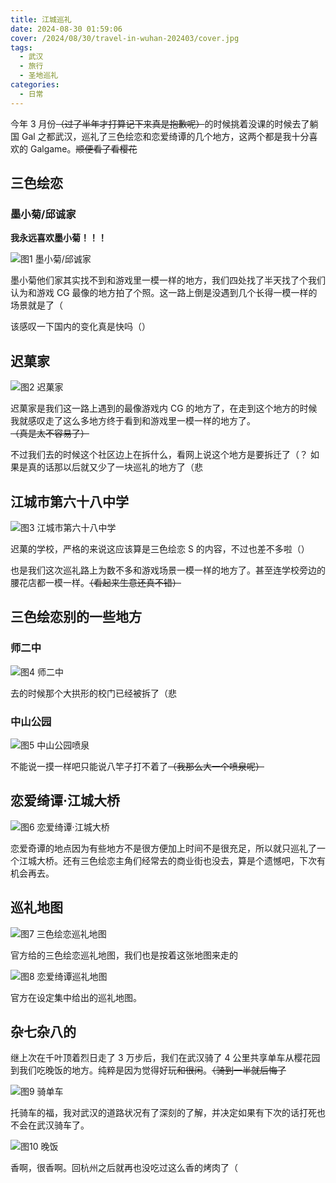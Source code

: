 ```yaml
---
title: 江城巡礼
date: 2024-08-30 01:59:06
cover: /2024/08/30/travel-in-wuhan-202403/cover.jpg
tags:
  - 武汉
  - 旅行
  - 圣地巡礼
categories:
  - 日常
---
```


今年 3 月份~~（过了半年才打算记下来真是抱歉呢）~~的时候挑着没课的时候去了躺国 Gal 之都武汉，巡礼了三色绘恋和恋爱绮谭的几个地方，这两个都是我十分喜欢的 Galgame。~~顺便看了看樱花~~

## 三色绘恋

### 墨小菊/邱诚家

**我永远喜欢墨小菊！！！**

![图1 墨小菊/邱诚家](/2024/08/30/travel-in-wuhan-202403/moxiaoju.jpg "图1 墨小菊/邱诚家")

墨小菊他们家其实找不到和游戏里一模一样的地方，我们四处找了半天找了个我们认为和游戏 CG 最像的地方拍了个照。这一路上倒是没遇到几个长得一模一样的场景就是了（

该感叹一下国内的变化真是快吗（）

## 迟菓家

![图2 迟菓家](/2024/08/30/travel-in-wuhan-202403/libeishequ.jpg "图2 迟菓家")

迟菓家是我们这一路上遇到的最像游戏内 CG 的地方了，在走到这个地方的时候我就感叹走了这么多地方终于看到和游戏里一模一样的地方了。~~（真是太不容易了）~~  

不过我们去的时候这个社区边上在拆什么，看网上说这个地方是要拆迁了（？ 如果是真的话那以后就又少了一块巡礼的地方了（悲

## 江城市第六十八中学

![图3 江城市第六十八中学](/2024/08/30/travel-in-wuhan-202403/jiangchengshiliushibazhongxue.jpg "图3 江城市第六十八中学")

迟菓的学校，严格的来说这应该算是三色绘恋 S 的内容，不过也差不多啦（）

也是我们这次巡礼路上为数不多和游戏场景一模一样的地方了。甚至连学校旁边的腰花店都一模一样。~~（看起来生意还真不错）~~

## 三色绘恋别的一些地方

### 师二中

![图4 师二中](/2024/08/30/travel-in-wuhan-202403/shierzhong.jpg "图4 师二中")

去的时候那个大拱形的校门已经被拆了（悲

### 中山公园

![图5 中山公园喷泉](/2024/08/30/travel-in-wuhan-202403/penquan.jpg "图5 中山公园喷泉")

不能说一摸一样吧只能说八竿子打不着了~~（我那么大一个喷泉呢）~~

## 恋爱绮谭·江城大桥

![图6 恋爱绮谭·江城大桥](/2024/08/30/travel-in-wuhan-202403/jiangchengdaqiao.jpg "图6 恋爱绮谭·江城大桥")

恋爱奇谭的地点因为有些地方不是很方便加上时间不是很充足，所以就只巡礼了一个江城大桥。还有三色绘恋主角们经常去的商业街也没去，算是个遗憾吧，下次有机会再去。

## 巡礼地图

![图7 三色绘恋巡礼地图](/2024/08/30/travel-in-wuhan-202403/map1.jpg "图7 三色绘恋巡礼地图")

官方给的三色绘恋巡礼地图，我们也是按着这张地图来走的

![图8 恋爱绮谭巡礼地图](/2024/08/30/travel-in-wuhan-202403/map2.jpg "图8 恋爱绮谭巡礼地图")

官方在设定集中给出的巡礼地图。

## 杂七杂八的

继上次在千叶顶着烈日走了 3 万步后，我们在武汉骑了 4 公里共享单车从樱花园到我们吃晚饭的地方。纯粹是因为觉得好玩~~和很闲~~。~~（骑到一半就后悔了~~

![图9 骑单车](/2024/08/30/travel-in-wuhan-202403/zixingche.jpg "图9 骑单车")

托骑车的福，我对武汉的道路状况有了深刻的了解，并决定如果有下次的话打死也不会在武汉骑车了。

![图10 晚饭](/2024/08/30/travel-in-wuhan-202403/kaorou.jpg "图10 晚饭")

香啊，很香啊。回杭州之后就再也没吃过这么香的烤肉了（